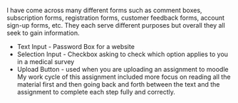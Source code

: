 I have come across many different forms such as comment boxes, subscription forms, registration forms, customer feedback forms, account sign-up forms, etc. They each serve different purposes but overall they all seek to gain information.
<ul>
<li>Text Input - Password Box for a website</li>
<li>Selection Input - Checkbox asking to check which option applies to you in a medical survey</li>
<li>Upload Button - used when you are uploading an assignment to moodle</li>
My work cycle of this assignment included more focus on reading all the material first and then going back and forth between the text and the assignment to complete each step fully and correctly.
